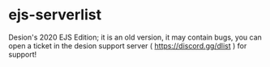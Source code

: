 # ejs-serverlist
Desion's 2020 EJS Edition; it is an old version, it may contain bugs, you can open a ticket in the desion support server ( https://discord.gg/dlist ) for support!
